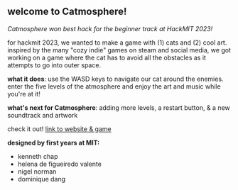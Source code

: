 ## welcome to Catmosphere! 

_Catmosphere won best hack for the beginner track at HackMIT 2023!_

for hackmit 2023, we wanted to make a game with (1) cats and (2) cool art. inspired by the many "cozy indie" games on steam and social media, we got working on a game where the cat has to avoid all the obstacles as it attempts to go into outer space. 

**what it does**: use the WASD keys to navigate our cat around the enemies. enter the five levels of the atmosphere and enjoy the art and music while you're at it! 

**what's next for Catmosphere**: adding more levels, a restart button, & a new soundtrack and artwork

check it out! [link to website & game](https://catmosphere-2023.vercel.app/index.html)


**designed by first years at MIT:** 
- kenneth chap
- helena de figueiredo valente
- nigel norman
- dominique dang


